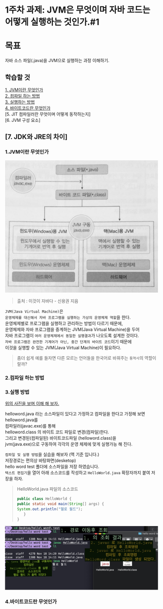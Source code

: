 # 1주차 과제: JVM은 무엇이며 자바 코드는 어떻게 실행하는 것인가.#1

# 목표

자바 소스 파일(.java)을 JVM으로 실행하는 과정 이해하기.

## 학습할 것

[1.   JVM이란 무엇인가](#jvm)   
[2.   컴파일 하는 방법](#compile)   
[3.   실행하는 방법](#howtorun)  
[4.   바이트코드란 무엇인가](#bytecode)   
[5.   JIT 컴파일러란 무엇이며 어떻게 동작하는지]   
[6.   JVM 구성 요소]   

[7.   JDK와 JRE의 차이]   
---


### <div id="jvm"> 1.JVM이란 무엇인가 </div>

![jvm](/images/firstweek/jvm.jpeg "jvm과 컴파일")


>출처 : 이것이 자바다 - 신용권 지음

   `JVM(Java Virtual Machine)`은  
    `운영체제를 대신해서 자바 프로그램을 실행하는 가상의 운영체제 역할`을 한다.   
     운영체제별로 프로그램을 실행하고 관리하는 방법이 다르기 때문에,   
     운영체제와 자바 프로그램을 중계하는 JVM(Java Virtual Machine)을 두어   
     자바 프로그램이 `여러 운영체제에서 동일한 실행결과`가 나오도록 설계한 것이다.   
     `자바 프로그램은 완전한 기계어가 아닌, 중간 단계의 바이트 코드`이기 때문에   
     이것을 실행할 수 있는 JVM(Java Virtual Machine)이 필요하다.  

>좀더 쉽게 예를 들자면 다른 모르는 언어들을 한국어로 바꿔주는 `통역사`의 역할이랄까?

### <div id="compile"> 2.컴파일 하는 방법 </div>
### <div id="howtorun"> 3.실행 방법 </div>

[위의 사진을 보며 이해 해 보자.](#jvm)  

helloword.java 라는 소스파일이 있다고 가정하고  컴파일을 한다고 가정해 보면  
helloword.java를  
컴파일러(javac.exe)를 통해   
helloword.class 의 바이트 코드 파일로 변경(컴파일)한다.   
그리고 변경된(컴파일된) 바이트코드파일 (helloword.class)을  
jvm(java.exe)으로 구동하여 각각의 운영 체제에 맞게 실행가능 해 진다.

`컴파일 및 실행 방법`을 실습을 해보자  (맥 기준 입니다.)  
저장경로는 편의상 바탕화면(desketop)  
hello word test 폴더에 소스파일을 저장 하였습니다.   
`텍스트 편집기`을 열어  아래 소스코드를 작성하고  `HelloWorld.java`  확장자까지 붙여 저장을 하자.    


>HelloWorld.java 파일의 소스코드
>
>```java
>public class HelloWorld {
>public static void main(String[] args) {
>System.out.println("헬로 월드");
>    }
>}
>```
  




![Compilationprocess](/images/firstweek/Compilationprocess.jpeg "컴파일과 실행 과정")






### <div id="bytecode"> 4.바이트코드란 무엇인가 </div>

